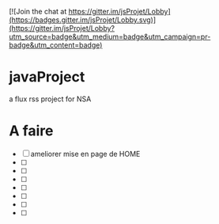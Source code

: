 
[![Join the chat at https://gitter.im/jsProjet/Lobby](https://badges.gitter.im/jsProjet/Lobby.svg)](https://gitter.im/jsProjet/Lobby?utm_source=badge&utm_medium=badge&utm_campaign=pr-badge&utm_content=badge)

# javaProject

a flux rss project for NSA

# A faire

- [ ] ameliorer mise en page de HOME
- [ ] 
- [ ]
- [ ]
- [ ]
- [ ]
- [ ]
- [ ]
